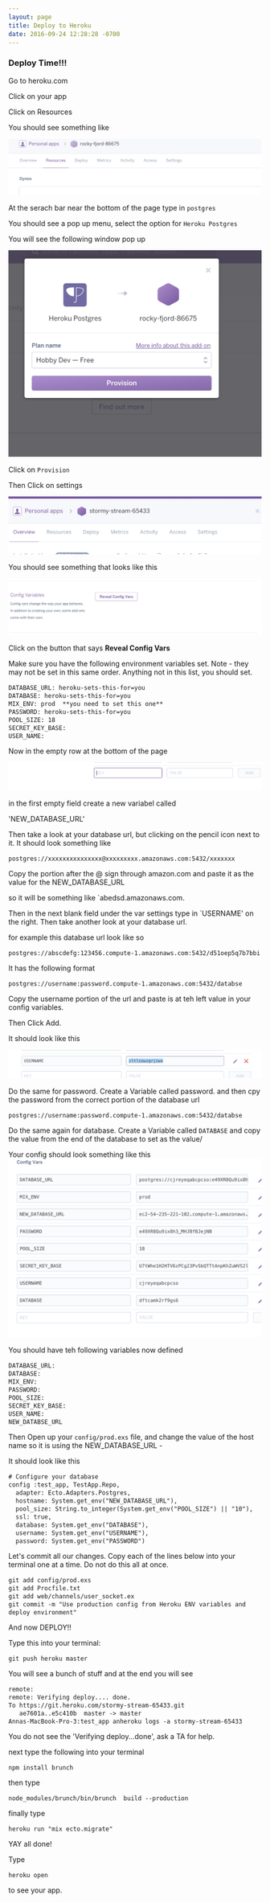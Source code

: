 ```yaml
---
layout: page
title: Deploy to Heroku
date: 2016-09-24 12:28:28 -0700
---
```


### Deploy Time!!!

Go to heroku.com

Click on your app

Click on Resources

You should see something like

![heroku dashboard](/assets/heroku-dashboard-resources.png)

At the serach bar near the bottom of the page type in `postgres`

You should see a pop up menu, select the option for `Heroku Postgres`

You will see the following window pop up

![heroku provision postgres](/assets/provision-heroku-postgres.png)

Click on `Provision`


Then Click on settings


![heroku app interface](/assets/heroku-app-interface.png)

You should see something that looks like this

![heroku config vars](/assets/reveal-heroku-config-vars.png)

Click on the button that says **Reveal Config Vars**

Make sure you have the following environment variables set.
Note - they may not be set in this same order. Anything not
in this list, you should set.

```
DATABASE_URL: heroku-sets-this-for=you
DATABASE: heroku-sets-this-for=you
MIX_ENV: prod  **you need to set this one**
PASSWORD: heroku-sets-this-for=you
POOL_SIZE: 18
SECRET_KEY_BASE:
USER_NAME:
```

Now in the empty row at the bottom of the page

![empty heroku config var](/assets/empty-heroku-config-var1.png)

in the first empty field create a new variabel called

'NEW_DATABASE_URL'

Then take a look at your database url, but clicking on the pencil icon next to it. It should look something like

```
postgres://xxxxxxxxxxxxxxx@xxxxxxxxx.amazonaws.com:5432/xxxxxxx
```

Copy the portion after the @ sign through amazon.com and paste it as the value for the NEW_DATABASE_URL

so it will be something like `abedsd.amazonaws.com.

Then in the next blank field under the var settings type in `USERNAME' on the right. Then take another look at your database url.

for example this database url look like so

```
postgres://abscdefg:123456.compute-1.amazonaws.com:5432/d51oep5q7b7bbi
```
It has the following format

```
postgres://username:password.compute-1.amazonaws.com:5432/databse
```

Copy the username portion of the url and paste is at teh left value in your config variables.

Then Click Add.

It should look like this

![heroku-database-username](/assets/heroku-db-username.png)

Do the same for password. Create a Variable called password. and then cpy the password from the correct portion of the database url
```
postgres://username:password.compute-1.amazonaws.com:5432/databse
```

Do the same again for database. Create a Variable called `DATABASE` and copy the value from the end of the database to set as the value/


Your config should look something like this
![heroku config](/assets/heroku-config1.png)



You should have teh following variables now defined

```
DATABASE_URL:
DATABASE:
MIX_ENV:
PASSWORD:
POOL_SIZE:
SECRET_KEY_BASE:
USER_NAME:
NEW_DATABSE_URL
```

Then Open up your `config/prod.exs` file, and change the value of the host name so it is using the NEW_DATABASE_URL -

It should look like this

```
# Configure your database
config :test_app, TestApp.Repo,
  adapter: Ecto.Adapters.Postgres,
  hostname: System.get_env("NEW_DATABASE_URL"),
  pool_size: String.to_integer(System.get_env("POOL_SIZE") || "10"),
  ssl: true,
  database: System.get_env("DATABASE"),
  username: System.get_env("USERNAME"),
  password: System.get_env("PASSWORD")
```
Let's commit all our changes. Copy each of the lines below into your terminal one at a time. Do not do this all at once.

```
git add config/prod.exs
git add Procfile.txt
git add web/channels/user_socket.ex
git commit -m "Use production config from Heroku ENV variables and deploy environment"
```

And now DEPLOY!!

Type this into your terminal:

```
git push heroku master
```

You will see a bunch of stuff and at the end you will see

```
remote:
remote: Verifying deploy.... done.
To https://git.heroku.com/stormy-stream-65433.git
   ae7601a..e5c410b  master -> master
Annas-MacBook-Pro-3:test_app anheroku logs -a stormy-stream-65433
```

You do not see the 'Verifying deploy...done', ask a TA for help.


next type the following into your terminal

```
npm install brunch
```

then type

```
node_modules/brunch/bin/brunch  build --production

```

finally type



```
heroku run "mix ecto.migrate"
```

YAY all done!

Type

```
heroku open
```
to see your app.
